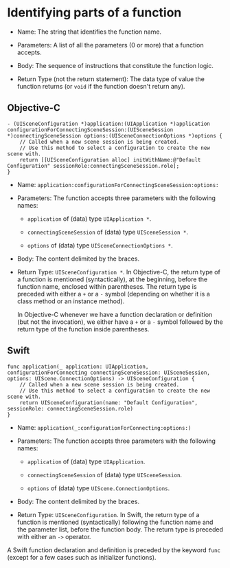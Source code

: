 # Identifying parts of a function

-   Name: The string that identifies the function name.

-   Parameters: A list of all the parameters (0 or more) that a function accepts.

-   Body: The sequence of instructions that constitute the function logic.

-   Return Type (not the return statement): The data type of value the function returns (or `void` if the function doesn't return any).


## Objective-C

```
- (UISceneConfiguration *)application:(UIApplication *)application configurationForConnectingSceneSession:(UISceneSession *)connectingSceneSession options:(UISceneConnectionOptions *)options {
    // Called when a new scene session is being created.
    // Use this method to select a configuration to create the new scene with.
    return [[UISceneConfiguration alloc] initWithName:@"Default Configuration" sessionRole:connectingSceneSession.role];
}
```

-   Name: `application:configurationForConnectingSceneSession:options:`

-   Parameters: The function accepts three parameters with the following names:

    -   `application` of (data) type `UIApplication *`.

    -   `connectingSceneSession` of (data) type `UISceneSession *`.

    -   `options` of (data) type `UISceneConnectionOptions *`.

-   Body: The content delimited by the braces.

-   Return Type: `UISceneConfiguration *`. In Objective-C, the return type of a function is mentioned (syntactically), at the beginning, before the function name, enclosed within parentheses. The return type is preceded with either a `+` or a `-` symbol (depending on whether it is a class method or an instance method).

    In Objective-C whenever we have a function declaration or definition (but not the invocation), we either have a `+` or a `-` symbol followed by the return type of the function inside parentheses.

## Swift

```
func application(_ application: UIApplication, configurationForConnecting connectingSceneSession: UISceneSession, options: UIScene.ConnectionOptions) -> UISceneConfiguration {
    // Called when a new scene session is being created.
    // Use this method to select a configuration to create the new scene with.
    return UISceneConfiguration(name: "Default Configuration", sessionRole: connectingSceneSession.role)
}
```

-   Name: `application(_:configurationForConnecting:options:)`

-   Parameters: The function accepts three parameters with the following names:

    -   `application` of (data) type `UIApplication`.

    -   `connectingSceneSession` of (data) type `UISceneSession`.

    -   `options` of (data) type `UIScene.ConnectionOptions`.

-   Body: The content delimited by the braces.

-   Return Type: `UISceneConfiguration`. In Swift, the return type of a function is mentioned (syntactically) following the function name and the parameter list, before the function body. The return type is preceded with either an `->` operator.

A Swift function declaration and definition is preceded by the keyword `func` (except for a few cases such as initializer functions).
